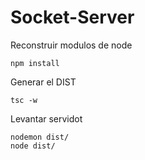 # Socket-Server

Reconstruir modulos de node

```
npm install
```

Generar el DIST

```
tsc -w
```

Levantar servidot

```
nodemon dist/
node dist/
```
